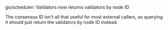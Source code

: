 go/scheduler: Validators now returns validators by node ID

The consensus ID isn't all that useful for most external callers, so
querying it should just return the validators by node ID instead.
